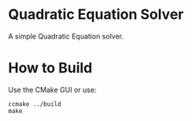 # Quadratic Equation Solver
A simple Quadratic Equation solver.
# How to Build
Use the CMake GUI or use:
```
ccmake ../build
make
```
